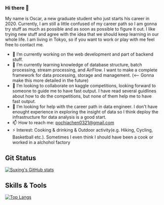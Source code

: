 ### Hi there 👋
My name is Oscar, a new graduate student who just starts his career in 2020.
Currently, I am still a little confused of my career path so I am gonna try stuff as much as possible and as soon as possible to figure it out. 
I like trying new stuff and agree with the idea that we should keep learning in our whole life.
I am living in Tokyo, so if you want to work or play with me feel free to contact me.

- 🔭 I’m currently working on the web development and part of backend stuff.
- 🌱 I’m currently learning knowledge of database structure, batch processing, stream processing, and AirFlow.
I want to make a complete framework for data processing, storage and management. (<-- Gonna make this more detailed in the future)
- 👯 I’m looking to collaborate on kaggle competitions, looking forward to someone to guide me to have fast output.
I have read several guidlines about how to do the competitions, but none of them help me to have fast output. 
- 🤔 I’m looking for help with the career path in data engineer. I don't have enought experience in exploring the insight of data so I think deploy the infrastructure for data analysis is a good start.
- 📫 How to reach me: pochiachen0321@gmail.com 
- ⚡ Interest: Cooking & drinking & Outdoor activity(e.g. Hiking, Cycling, Basketball etc.).
Sometimes I even think I should have been a cook or worked in a alchohol factory

Git Status
------

[![Suxing's GitHub stats](https://github-readme-stats.vercel.app/api?username=kashiwachen&count_private=true&show_icons=true&theme=tokyonight)](https://github.com/anuraghazra/github-readme-stats)

Skills & Tools
-------

[![Top Langs](https://github-readme-stats.vercel.app/api/top-langs/?username=kashiwachen&langs_count=7&layout=compact)](https://github.com/anuraghazra/github-readme-stats)

